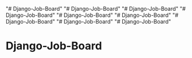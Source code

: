 "# Django-Job-Board"  "# Django-Job-Board" 
"# Django-Job-Board" 
"# Django-Job-Board" 
"# Django-Job-Board" 
"# Django-Job-Board" 
"# Django-Job-Board" 
"# Django-Job-Board" 
"# Django-Job-Board" 
# Django-Job-Board
